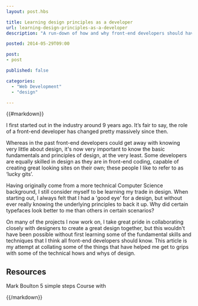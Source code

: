 ```yaml
---
layout: post.hbs

title: Learning design principles as a developer
url: learning-design-principles-as-a-developer
description: "A run-down of how and why front-end developers should have a decent grounding in design, with useful resources. "

posted: 2014-05-29T09:00

post:
- post

published: false

categories:
  - "Web Development"
  - "design"

---
```


{{#markdown}}

I first started out in the industry around 9 years ago.  It’s fair to say, the role of a front-end developer has changed pretty massively since then.

Whereas in the past front-end developers could get away with knowing very little about design, it's now very important to know the basic fundamentals and principles of design, at the very least.  Some developers are equally skilled in design as they are in front-end coding, capable of creating great looking sites on their own; these people I like to refer to as ‘lucky gits’.

Having originally come from a more technical Computer Science background, I still consider myself to be learning my trade in design.  When starting out, I always felt that I had a 'good eye' for a design, but without ever really knowing the underlying principles to back it up. Why did certain typefaces look better to me than others in certain scenarios?

On many of the projects I now work on, I take great pride in collaborating closely with designers to create a great design together, but this wouldn't have been possible without first learning some of the fundamental skills and techniques that I think all front-end developers should know.  This article is my attempt at collating some of the things that have helped me get to grips with some of the technical hows and whys of design.

## Resources

Mark Boulton 5 simple steps
Course with







{{/markdown}}